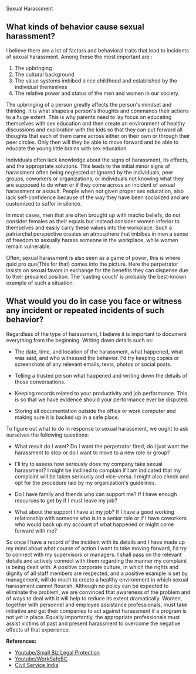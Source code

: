  Sexual Harassment
## What kinds of behavior cause sexual harassment?
I believe there are a lot of factors and behavioral traits that lead to incidents of sexual harassment. Among these the most important are :
1. The upbringing 
2. The cultural background
3. The value systems imbibed since childhood and established by the individual themselves 
4. The relative power and status of the men and women in our society.

The upbringing of a person greatly affects the person's mindset and thinking. It is what shapes a person's thoughts and commands their actions to a huge extent.
This is why parents need to lay focus on educating themselves with sex education and then create an environment of healthy discussions and exploration with the kids so that they can put forward all thoughts that each of them came across either on their own or through their peer circles. Only then will they be able to move forward and be able to educate the young little brains with sex education.

Individuals often lack knowledge about the signs of harassment, its effects, and the appropriate solutions. This leads to the initial minor signs of harassment often being neglected or ignored by the individuals, peer groups, coworkers or organizations, or individuals not knowing what they are supposed to do when or if they come across an incident of sexual harassment or assault.
People when not given proper sex education, also lack self-confidence because of the way they have been socialized and are customized to suffer in silence.

In most cases, men that are often brought up with macho beliefs, do not consider females as their equals but instead consider women inferior to themselves and easily carry these values into the workplace. Such a patriarchal perspective creates an atmosphere that imbibes in men a sense of freedom to sexually harass someone in the workplace, while women remain vulnerable.

Often, sexual harassment is also seen as a game of power, this is where quid pro quo(This for that) comes into the picture. Here the perpetrator insists on sexual favors in exchange for the benefits they can dispense due to their prevailed position. The 'casting couch' is probably the best-known example of such a situation.

## What would you do in case you face or witness any incident or repeated incidents of such behavior?

Regardless of the type of harassment, I believe it is important to document everything from the beginning. Writing down details such as:

* The date, time, and location of the harassment, what happened, what was said, and who witnessed the behavior. I'd try keeping copies or screenshots of any relevant emails, texts, photos or social posts. 

* Telling a trusted person what happened and writing down the details of those conversations. 

* Keeping records related to your productivity and job performance. This is so that we have evidence should your performance ever be disputed.

* Storing all documentation outside the office or work computer and making sure it is backed up in a safe place.   

To figure out what to do in response to sexual harassment, we ought to ask ourselves the following questions:

* What result do I want? Do I want the perpetrator fired, do I just want the harassment to stop or do I want to move to a new role or group?

* I'll try to assess how seriously does my company take sexual harassment? I might be inclined to complain if I am indicated that my complaint will be taken seriously and vice-versa. I might also check and opt for the procedure laid by my organization's guidelines.

* Do I have family and friends who can support me? If I have enough resources to get by if I must leave my job? 

* What about the support I have at my job? If I have a good working relationship with someone who is in a senior role or if I have coworkers who would back up my account of what happened or might come forward with me? 

So once I have a record of the incident with its details and I have made up my mind about what course of action I want to take moving forward, I'd try to connect with my supervisors or managers. I shall pass on the relevant details and actively connect with them regarding the manner my complaint is being dealt with. A positive corporate culture, in which the rights and dignity of all staff members are
respected, and a positive example is set by management, will do much to create a healthy
environment in which sexual harassment cannot flourish. Although no policy can be expected to eliminate the problem, we are convinced that awareness of the problem and of ways to deal with it will help to reduce its extent dramatically. Women, together with personnel and employee assistance professionals, must take initiative and get
their companies to act against harassment if a program is not yet in place. Equally importantly, the appropriate professionals must assist victims of past and present harassment to overcome the negative effects of that experience.

**References:**


* [Youtube/Small Biz Legal Protection](https://www.youtube.com/watch?v=Ue3BTGW3uRQ)
* [Youtube/WorkSafeBC](https://www.youtube.com/watch?v=u7e2c6v1oDs)
* [Civil Service India](https://www.civilserviceindia.com/subject/Essay/sexual-harassment-in-workplace-causes-and-remedies2.html)